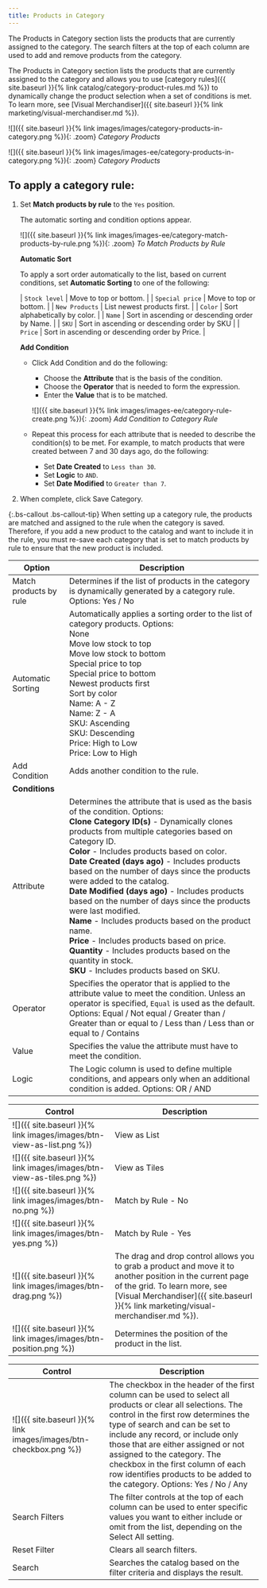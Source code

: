 ```yaml
---
title: Products in Category
---
```


<!--{% if "Default.CE Only" contains site.edition %}-->
The Products in Category section lists the products that are currently assigned to the category. The search filters at the top of each column are used to add and remove products from the category.
<!--{% endif %}-->
<!--{% if "Default.EE-B2B" contains site.edition %}-->
The Products in Category section lists the products that are currently assigned to the category and allows you to use [category rules]({{ site.baseurl }}{% link catalog/category-product-rules.md %}) to dynamically change the product selection when a set of conditions is met. To learn more, see [Visual Merchandiser]({{ site.baseurl }}{% link marketing/visual-merchandiser.md %}).
<!--{% endif %}-->

<!--{% if "Default.CE Only" contains site.edition %}-->
![]({{ site.baseurl }}{% link images/images/category-products-in-category.png %}){: .zoom}
_Category Products_
<!--{% endif %}-->
<!--{% if "Default.EE-B2B" contains site.edition %}-->
![]({{ site.baseurl }}{% link images/images-ee/category-products-in-category.png %}){: .zoom}
_Category Products_
<!--{% endif %}-->
<!--{% if "Default.EE-B2B" contains site.edition %}-->

## To apply a category rule:

1. Set **Match products by rule** to the `Yes` position.

   The automatic sorting and condition options appear.

   ![]({{ site.baseurl }}{% link images/images-ee/category-match-products-by-rule.png %}){: .zoom}
   _To Match Products by Rule_

   **Automatic Sort**

   To apply a sort order automatically to the list, based on current conditions, set **Automatic Sorting** to one of the following:

   | `Stock level` | Move to top or bottom. |
   | `Special price` | Move to top or bottom. |
   | `New Products` | List newest products first. |
   | `Color` | Sort alphabetically by color. |
   | `Name` | Sort in ascending or descending order by Name. |
   | `SKU` | Sort in ascending or descending order by SKU |
   | `Price` | Sort in ascending or descending order by Price. |

   **Add Condition**

   - Click <span class="btn">Add Condition</span> and do the following:

      - Choose the **Attribute** that is the basis of the condition.
      - Choose the **Operator** that is needed to form the expression.
      - Enter the **Value** that is to be matched.

      ![]({{ site.baseurl }}{% link images/images-ee/category-rule-create.png %}){: .zoom}
      _Add Condition to Category Rule_

   - Repeat this process for each attribute that is needed to describe the condition(s) to be met. For example, to match products that were created between 7 and 30 days ago, do the following:

      - Set **Date Created** to `Less than 30`.
      - Set **Logic** to `AND`.
      - Set **Date Modified** to `Greater than 7`.

1. When complete, click <span class="btn">Save Category</span>.

{:.bs-callout .bs-callout-tip}
When setting up a category rule, the products are matched and assigned to the rule when the category is saved. Therefore, if you add a new product to the catalog and want to include it in the rule, you must re-save each category that is set to match products by rule to ensure that the new product is included.

|Option|Description|
|--- |--- |
|Match products by rule|Determines if the list of products in the category is dynamically generated by a category rule. Options: Yes / No|
|Automatic Sorting|Automatically applies a sorting order to the list of category products. Options: <br/>None<br/>Move low stock to top<br/>Move low stock to bottom<br/>Special price to top<br/>Special price to bottom<br/>Newest products first<br/>Sort by color<br/>Name: A - Z<br/>Name: Z - A<br/>SKU: Ascending<br/>SKU: Descending<br/>Price: High to Low<br/>Price: Low to High|
|Add Condition|Adds another condition to the rule.|
|**Conditions**||
|Attribute|Determines the attribute that is used as the basis of the condition. Options: <br/>**Clone Category ID(s)** - Dynamically clones products from multiple categories based on Category ID. <br/>**Color** - Includes products based on color. <br/>**Date Created (days ago)** - Includes products based on the number of days since the products were added to the catalog. <br/>**Date Modified (days ago)** - Includes products based on the number of days since the products were last modified. <br/>**Name** - Includes products based on the product name. <br/>**Price** - Includes products based on price. <br/>**Quantity** - Includes products based on the quantity in stock. <br/>**SKU** - Includes products based on SKU.|
|Operator|Specifies the operator that is applied to the attribute value to meet the condition. Unless an operator is specified, `Equal` is used as the default. Options: Equal / Not equal / Greater than / Greater than or equal to / Less than / Less than or equal to / Contains|
|Value|Specifies the value  the attribute must have to meet the condition.|
|Logic|The Logic column is used to define multiple conditions, and appears only when an additional condition is added. Options: OR / AND|

| Control  | Description  |
|----------|--------------|
| ![]({{ site.baseurl }}{% link images/images/btn-view-as-list.png %}) | View as List |
| ![]({{ site.baseurl }}{% link images/images/btn-view-as-tiles.png %}) | View as Tiles |
| ![]({{ site.baseurl }}{% link images/images/btn-no.png %}) | Match by Rule - No|
|![]({{ site.baseurl }}{% link images/images/btn-yes.png %}) | Match by Rule - Yes|
| ![]({{ site.baseurl }}{% link images/images/btn-drag.png %}) | The drag and drop control allows you to grab a product and move it to another position in the current page of the grid. To learn more, see [Visual Merchandiser]({{ site.baseurl }}{% link marketing/visual-merchandiser.md %}). |
| ![]({{ site.baseurl }}{% link images/images/btn-position.png %}) | Determines the position of the product in the list. |

<!--{% endif %}-->

<!--{% if "Default.CE Only" contains site.edition %}-->

| Control  | Description  |
|----------|--------------|
| ![]({{ site.baseurl }}{% link images/images/btn-checkbox.png %}) | The checkbox in the header of the first column can be used to select all products or clear all selections. The control in the first row determines the type of search and can be set to include any record, or include only those that are either assigned or not assigned to the category. The checkbox in the first column of each row identifies products to be added to the category. Options: Yes / No / Any |
| Search Filters | The filter controls at the top of each column can be used to enter specific values you want to either include or omit from the list, depending on the Select All setting. |
| Reset Filter | Clears all search filters. |
| Search | Searches the catalog based on the filter criteria and displays the result. |

<!--{% endif %}-->